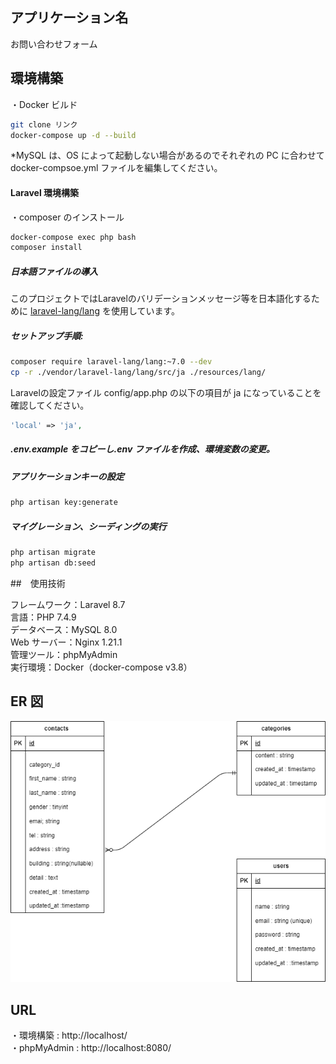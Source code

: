 ## アプリケーション名

お問い合わせフォーム

## 環境構築

・Docker ビルド

```bash
git clone リンク
docker-compose up -d --build
```

\*MySQL は、OS によって起動しない場合があるのでそれぞれの PC に合わせて docker-compsoe.yml ファイルを編集してください。

#### Laravel 環境構築
・composer のインストール

```bash
docker-compose exec php bash
composer install
```

##### 日本語ファイルの導入
このプロジェクトではLaravelのバリデーションメッセージ等を日本語化するために [laravel-lang/lang](https://github.com/Laravel-Lang/lang) を使用しています。

##### セットアップ手順:

```bash
composer require laravel-lang/lang:~7.0 --dev
cp -r ./vendor/laravel-lang/lang/src/ja ./resources/lang/
```
Laravelの設定ファイル config/app.php の以下の項目が ja になっていることを確認してください。

```php
'local' => 'ja',
```

##### .env.example をコピーし.env ファイルを作成、環境変数の変更。

##### アプリケーションキーの設定

```bash
php artisan key:generate

```

##### マイグレーション、シーディングの実行

```bash
php artisan migrate
php artisan db:seed

```

##　使用技術

フレームワーク：Laravel 8.7<br>
言語：PHP 7.4.9<br>
データベース：MySQL 8.0<br>
Web サーバー：Nginx 1.21.1<br>
管理ツール：phpMyAdmin<br>
実行環境：Docker（docker-compose v3.8）<br>

## ER 図

![ER図](ER.drawio.png)

## URL

・環境構築 : http://localhost/<br>
・phpMyAdmin : http://localhost:8080/

